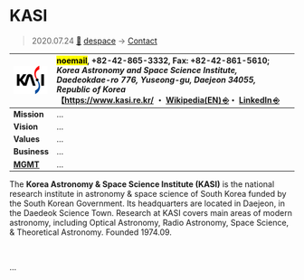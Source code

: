 # KASI
> 2020.07.24 [🚀](../../index/index.md) [despace](../index.md) → [Contact](../contact.md)

|[![](../f/con/k/kasi_logo1_thumb.png)](../f/con/k/kasi_logo1.png)|<mark>noemail</mark>, +82-42-865-3332, Fax: +82-42-861-5610;<br> *Korea Astronomy and Space Science Institute, Daedeokdae-ro 776, Yuseong-gu, Daejeon 34055, Republic of Korea*<br> 【<https://www.kasi.re.kr/> ・ [Wikipedia(EN) ⎆](https://en.wikipedia.org/wiki/Korea_Astronomy_and_Space_Science_Institute)・ [LinkedIn ⎆](https://www.linkedin.com/company/korea-astronomy-and-space-science-institute/)|
|:--|:--|
|**Mission**|…|
|**Vision**|…|
|**Values**|…|
|**Business**|…|
|**[MGMT](../mgmt.md)**|…|

The **Korea Astronomy & Space Science Institute (KASI)** is the national research institute in astronomy & space science of South Korea funded by the South Korean Government. Its headquarters are located in Daejeon, in the Daedeok Science Town. Research at KASI covers main areas of modern astronomy, including Optical Astronomy, Radio Astronomy, Space Science, & Theoretical Astronomy. Founded 1974.09.

<p style="page-break-after:always"> </p>

…

